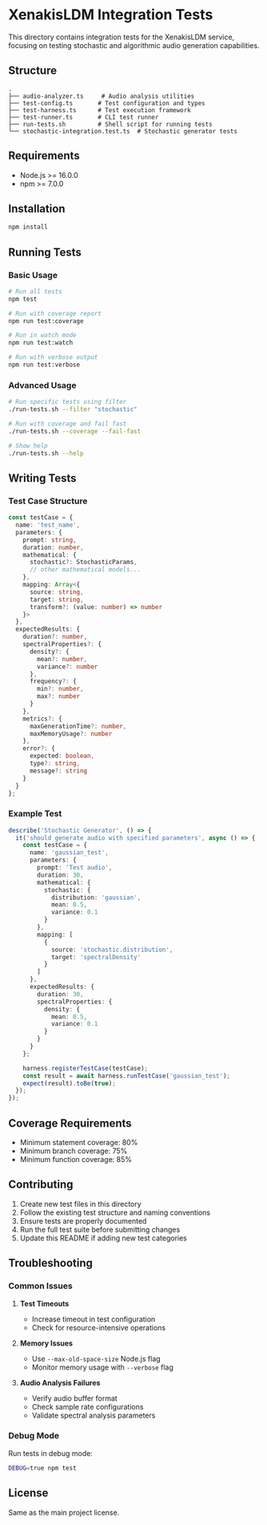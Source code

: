 # XenakisLDM Integration Tests

This directory contains integration tests for the XenakisLDM service, focusing on testing stochastic and algorithmic audio generation capabilities.

## Structure

```
.
├── audio-analyzer.ts     # Audio analysis utilities
├── test-config.ts       # Test configuration and types
├── test-harness.ts      # Test execution framework
├── test-runner.ts       # CLI test runner
├── run-tests.sh         # Shell script for running tests
└── stochastic-integration.test.ts  # Stochastic generator tests
```

## Requirements

- Node.js >= 16.0.0
- npm >= 7.0.0

## Installation

```bash
npm install
```

## Running Tests

### Basic Usage

```bash
# Run all tests
npm test

# Run with coverage report
npm run test:coverage

# Run in watch mode
npm run test:watch

# Run with verbose output
npm run test:verbose
```

### Advanced Usage

```bash
# Run specific tests using filter
./run-tests.sh --filter "stochastic"

# Run with coverage and fail fast
./run-tests.sh --coverage --fail-fast

# Show help
./run-tests.sh --help
```

## Writing Tests

### Test Case Structure

```typescript
const testCase = {
  name: 'test_name',
  parameters: {
    prompt: string,
    duration: number,
    mathematical: {
      stochastic?: StochasticParams,
      // other mathematical models...
    },
    mapping: Array<{
      source: string,
      target: string,
      transform?: (value: number) => number
    }>
  },
  expectedResults: {
    duration?: number,
    spectralProperties?: {
      density?: {
        mean?: number,
        variance?: number
      },
      frequency?: {
        min?: number,
        max?: number
      }
    },
    metrics?: {
      maxGenerationTime?: number,
      maxMemoryUsage?: number
    },
    error?: {
      expected: boolean,
      type?: string,
      message?: string
    }
  }
};
```

### Example Test

```typescript
describe('Stochastic Generator', () => {
  it('should generate audio with specified parameters', async () => {
    const testCase = {
      name: 'gaussian_test',
      parameters: {
        prompt: 'Test audio',
        duration: 30,
        mathematical: {
          stochastic: {
            distribution: 'gaussian',
            mean: 0.5,
            variance: 0.1
          }
        },
        mapping: [
          {
            source: 'stochastic.distribution',
            target: 'spectralDensity'
          }
        ]
      },
      expectedResults: {
        duration: 30,
        spectralProperties: {
          density: {
            mean: 0.5,
            variance: 0.1
          }
        }
      }
    };

    harness.registerTestCase(testCase);
    const result = await harness.runTestCase('gaussian_test');
    expect(result).toBe(true);
  });
});
```

## Coverage Requirements

- Minimum statement coverage: 80%
- Minimum branch coverage: 75%
- Minimum function coverage: 85%

## Contributing

1. Create new test files in this directory
2. Follow the existing test structure and naming conventions
3. Ensure tests are properly documented
4. Run the full test suite before submitting changes
5. Update this README if adding new test categories

## Troubleshooting

### Common Issues

1. **Test Timeouts**
   - Increase timeout in test configuration
   - Check for resource-intensive operations

2. **Memory Issues**
   - Use `--max-old-space-size` Node.js flag
   - Monitor memory usage with `--verbose` flag

3. **Audio Analysis Failures**
   - Verify audio buffer format
   - Check sample rate configurations
   - Validate spectral analysis parameters

### Debug Mode

Run tests in debug mode:
```bash
DEBUG=true npm test
```

## License

Same as the main project license.
